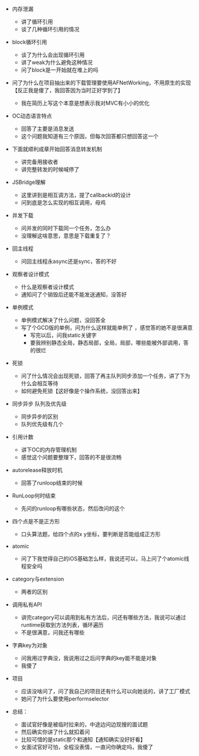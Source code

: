 - 内存泄漏
  - 讲了循环引用
  - 谈了几种循环引用的情况
- block循环引用
  - 谈了为什么会出现循环引用
  - 讲了weak为什么避免这种情况
  - 问了block是一开始就在堆上的吗
- 问了为什么在项目抽出来的下载管理要使用AFNetWorking，不用原生的实现【反正我是傻了，我回答因为当时正好学到了】
  - 我在简历上写这个本意是想表示我对MVC有小小的优化
- OC动态语言特点
  - 回答了主要是消息发送
  - 这个问题我知道有三个原因，但每次回答都只想回答这一个
- 下面就顺利成章开始回答消息转发机制
  - 讲完备用接收者
  - 讲完整转发的时候喊停了
- JSBridge理解
  - 这里讲到是相互调方法，提了callbackid的设计
  - 问到底是怎么实现的相互调用，母鸡
- 并发下载
  - 问并发的同时下载同一个任务，怎么办
  - 没理解这啥意思，意思是下载重复了？
- 回主线程
  - 问回主线程永async还是sync，答的不好
- 观察者设计模式
  - 什么是观察者设计模式
  - 通知问了个销毁后还能不能发送通知，没答好 
- 单例模式
  - 单例模式解决了什么问题，没回答全
  - 写了个GCD版的单例，问为什么这样就能单例了 ，感觉答的她不是很满意
    - 写完以后，问我static关键字
    - 要我辨别静态全局，静态局部，全局，局部，哪些能被外部调用，答的很烂
- 死锁
  - 问了什么情况会出现死锁，回答了再主队列同步添加一个任务，讲了下为什么会相互等待
  - 如何避免死锁【这好像是个操作系统，没回答出来】
- 同步异步 队列及优先级
  - 同步异步的区别
  - 队列优先级有几个
- 引用计数
  - 讲下OC的内存管理机制
  - 感觉这个问题要整理下，回答的不是很流畅

- autorelease释放时机
  - 回答了runloop结束的时候
- RunLoop何时结束
  - 先问的runloop有哪些状态，然后改问的这个
- 四个点是不是正方形
  - 口头算法题，给四个点的x y坐标，要判断是否能组成正方形
- atomic
  - 问了下我觉得自己的iOS基础怎么样，我说还可以，马上问了个atomic线程安全吗
- category与extension
  - 两者的区别
- 调用私有API
  - 讲完category可以调用到私有方法后，问还有哪些方法，我说可以通过runtime获取到方法列表，循环遍历
  - 不是很满意，问我还有哪些
- 字典key为对象
  - 问我用过字典没，我说用过之后问字典的key能不能是对象
  - 我傻了
- 项目
  - 应该没啥问了，问了我自己的项目还有什么可以向她说的，讲了工厂模式
  - 她问了为什么要使用performselector
- 总结：
  - 面试官好像是被临时拉来的，中途边问边现搜的面试题
  - 然后确实你讲了什么就扣着问
  - 比较可惜的是static那个和通知【通知确实没好好看】
  - 女面试官好可怕，全程没表情，一直问你确定吗，我傻了